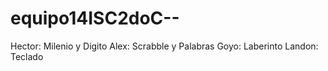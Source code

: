 # equipo14ISC2doC--
Hector: Milenio y Digito
Alex: Scrabble y Palabras
Goyo: Laberinto
Landon: Teclado

